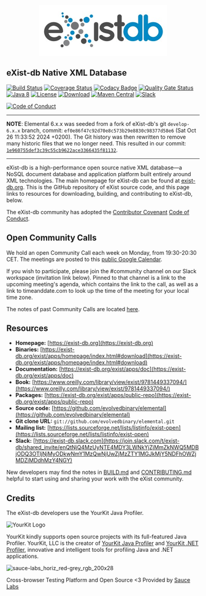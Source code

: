 <div align="center" id="logo">
<a href="https://exist-db.org/" target="_blank">
<img src="https://raw.githubusercontent.com/evolvedbinary/elemental/main/exist-jetty-config/src/main/resources/webapp/logo.jpg" alt="eXist Logo" width="333" height="132"></img>
</a>
</div>

## eXist-db Native XML Database

[![Build Status](https://github.com/evolvedbinary/elemental/actions/workflows/ci-test.yml/badge.svg?branch=develop-6.x.x)](https://github.com/evolvedbinary/elemental/actions/workflows/ci-test.yml)
[![Coverage Status](https://coveralls.io/repos/github/evolvedbinary/elemental/badge.svg?branch=main)](https://coveralls.io/github/evolvedbinary/elemental?branch=main)
[![Codacy Badge](https://app.codacy.com/project/badge/Grade/ae1c8a7eb1164e919b0ac3c8588560c6)](https://www.codacy.com/gh/evolvedbinary/elemental/dashboard?utm_source=github.com&amp;utm_medium=referral&amp;utm_content=evolvedbinary/elemental&amp;utm_campaign=Badge_Grade)
[![Quality Gate Status](https://sonarcloud.io/api/project_badges/measure?project=eXist-db_exist&metric=alert_status)](https://sonarcloud.io/summary/new_code?id=eXist-db_exist)
[![Java 8](https://img.shields.io/badge/java-8-blue.svg)](https://adoptopenjdk.net/)
[![License](https://img.shields.io/badge/license-LGPL%202.1-blue.svg)](https://www.gnu.org/licenses/lgpl-2.1.html)
[![Download](https://img.shields.io/github/v/release/evolvedbinary/elemental.svg)](https://github.com/evolvedbinary/elemental/releases/)
[![Maven Central](https://maven-badges.herokuapp.com/maven-central/org.exist-db/exist/badge.svg)](https://search.maven.org/search?q=g:org.exist-db)
[![Slack](https://img.shields.io/badge/exist--db-slack-3e103f.svg)](https://exist-db.slack.com)

[![Code of Conduct](https://img.shields.io/badge/code%20of%20conduct-contributor%20covenant-%235e0d73.svg)](https://contributor-covenant.org/version/1/4/)

---
**NOTE**: Elemental 6.x.x was seeded from a fork of eXist-db's git `develop-6.x.x` branch, commit: `ef0e86f47c92d70e8c573b29e8830c98377d58e6` (Sat Oct 26 11:33:52 2024 +0200). The Git history was then rewritten to remove many historic files that we no longer need. This resulted in our commit: [`1e960755def3c39c55cb9622ace3366435f81132`](https://github.com/evolvedbinary/elemental/commit/1e960755def3c39c55cb9622ace3366435f81132).

---

eXist-db is a high-performance open source native XML database—a NoSQL document database and application platform built entirely around XML technologies. The main homepage for eXist-db can be found at [exist-db.org](https://exist-db.org "eXist Homepage"). This is the GitHub repository of eXist source code, and this page links to resources for downloading, building, and contributing to eXist-db, below.

The eXist-db community has adopted the [Contributor Covenant](https://www.contributor-covenant.org/) [Code of Conduct](https://www.contributor-covenant.org/version/1/4/code-of-conduct).

## Open Community Calls
We hold an open Community Call each week on Monday, from 19:30-20:30 CET. The meetings are posted to this [public Google Calendar](https://calendar.google.com/calendar/u/0?cid=OHVnNmtwcnFnNWNvNmRwZGZxc2FrY283MWtAZ3JvdXAuY2FsZW5kYXIuZ29vZ2xlLmNvbQ). 

If you wish to participate, please join the #community channel on our Slack workspace (invitation link below). Pinned to that channel is a link to the upcoming meeting's agenda, which contains the link to the call, as well as a link to timeanddate.com to look up the time of the meeting for your local time zone. 

The notes of past Community Calls are located [here](https://drive.google.com/drive/folders/0B4NLNdpw86LPc2JsV294NDFfTjQ?resourcekey=0-NQPHfHbtiDuZULNDi06dbA&usp=sharing).

## Resources

-   **Homepage:** [https://exist-db.org](https://exist-db.org)
-   **Binaries:** [https://exist-db.org/exist/apps/homepage/index.html#download](https://exist-db.org/exist/apps/homepage/index.html#download)
-   **Documentation:** [https://exist-db.org/exist/apps/doc](https://exist-db.org/exist/apps/doc)
-   **Book:** [https://www.oreilly.com/library/view/exist/9781449337094/](https://www.oreilly.com/library/view/exist/9781449337094/)
-   **Packages:** [https://exist-db.org/exist/apps/public-repo](https://exist-db.org/exist/apps/public-repo)
-   **Source code:** [https://github.com/evolvedbinary/elemental](https://github.com/evolvedbinary/elemental)
-   **Git clone URL:** `git://github.com/evolvedbinary/elemental.git`
-   **Mailing list:** [https://lists.sourceforge.net/lists/listinfo/exist-open](https://lists.sourceforge.net/lists/listinfo/exist-open)
-   **Slack:** [https://exist-db.slack.com](https://join.slack.com/t/exist-db/shared_invite/enQtNjQ4MzUyNTE4MDY3LWNkYjZjMmZkNWQ5MDBjODQ3OTljNjMyODkwNmY1MzQwNjUwZjMzZTY1MGJkMjY5NDFhOWZjMDZiMDdhMzY4NGY)

New developers may find the notes in [BUILD.md](https://github.com/evolvedbinary/elemental/blob/main/BUILD.md) and [CONTRIBUTING.md](https://github.com/evolvedbinary/elemental/blob/main/CONTRIBUTING.md) helpful to start using and sharing your work with the eXist community.

## Credits

The eXist-db developers use the YourKit Java Profiler.

<img src="https://www.yourkit.com/images/yklogo.png" alt="YourKit Logo"/>

YourKit kindly supports open source projects with its full-featured Java Profiler.
YourKit, LLC is the creator of <a href="https://www.yourkit.com/java/profiler/">YourKit Java Profiler</a>
and <a href="https://www.yourkit.com/.net/profiler/">YourKit .NET Profiler</a>,
innovative and intelligent tools for profiling Java and .NET applications.

![sauce-labs_horiz_red-grey_rgb_200x28](https://user-images.githubusercontent.com/6205362/49570521-27bcc400-f937-11e8-9bfd-1a3ffc721d3d.png)

Cross-browser Testing Platform and Open Source <3 Provided by [Sauce Labs](https://saucelabs.com)
